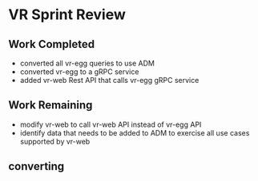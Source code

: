 # VR Sprint Review

## Work Completed
- converted all vr-egg queries to use ADM
- converted vr-egg to a gRPC service
- added vr-web Rest API that calls vr-egg gRPC service

## Work Remaining
- modify vr-web to call vr-web API instead of vr-egg API
- identify data that needs to be added to ADM to exercise all use cases supported by vr-web

## converting
